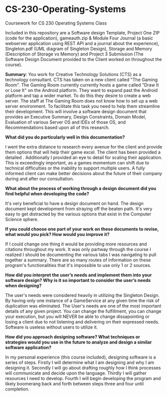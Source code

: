 # CS-230-Operating-Systems
Coursework for CS 230 Operating Systems Class

Included in this repository are a Software design Template, Project One ZIP (code for the application), gameauth.zip & Module Four Journal (a basic webserver application using REST API and a journal about the experience), Singleton.pdf (UML diagram of Singleton Design), Storage and Memory (Description of Storage vs Memory) and Project 3 Submission (The Software Design Document provided to the Client worked on throughout the course).


<b>Summary</b>: You work for Creative Technology Solutions (CTS) as a technology consultant. CTS has taken on a new client called "The Gaming Room". The Gaming Room currently currently hosts a game called "Draw It or Lose It" on the Android platform. They want to expand past the Android platform and tap a wider market. To do this they desire to create a web server.  The staff at The Gaming Room does not know how to set up a web server environment. To facilitate this task you need to help them streamline their development. This will involve a software design document that provides an Executive Summary, Design Constraints, Domain Model, Evaluation of various Server OS and IDEs of those OS, and Recommendations based upon all of this research. 

<b> What did you do particularly well in this documentation? </b>

I went the extra distance to research every avenue for the client and provide them options that will help their game excel. The client has been provided a detailed . Additionally I provided an eye to detail for scaling their application. This is exceedingly important, as a games momentum can shift due to technical difficulties or the inability to support multiple users. A fully informed client can make better decisions about the future of their company during and after our consultation. 

<b>What about the process of working through a design document did you find helpful when developing the code?</b>

It's very beneficial to have a design document on hand. The design document kept development from straying off the beaten path. It's very easy to get distracted by the various options that exist in the Computer Science sphere. 

<b>If you could choose one part of your work on these documents to revise, what would you pick? How would you improve it?</b>

If I could change one thing it would be providing more resources and citations throughout my work. It was only partway through the course I realized I should be documenting the various tabs I was navigating to pull together a summary. There are so many routes of information on these program's functionalities that it's impossible to use only 1 or 2 sources. 

<b>How did you interpret the user’s needs and implement them into your software design? Why is it so important to consider the user’s needs when designing?</b>

The user's needs were considered heavily in utilizing the Singleton Design. By having only one instance of a GameService at any given time the risk of duplication was eliminated. The User's needs are one of the most important details of any given project. You can change the fulfillment, you can change your execution, but you will NEVER be able to change dissapointing or losing a client due to not listening and delivering on their expressed needs. Software is useless without users to utilize it. 

<b>How did you approach designing software? What techniques or strategies would you use in the future to analyze and design a similar software application?</b>

In my personal experience (this course included), designing software is a series of steps. Firstly I will determine what I am designing and why I am designing it. Secondly I will go about drafting roughly how I think processes will communicate and decide upon the language. Thirdly I will gather resources I need to develop. Fourth I will begin developing the program and likely boomerang back and forth between steps three and four until completion. 
